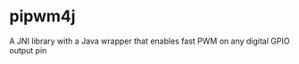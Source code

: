 pipwm4j
=======

A JNI library with a Java wrapper that enables fast PWM on any digital GPIO output pin
